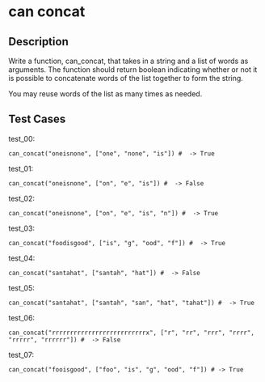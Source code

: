 # can concat

## Description

Write a function, can_concat, that takes in a string and a list of words as arguments. The function should return boolean indicating whether or not it is possible to concatenate words of the list together to form the string.

You may reuse words of the list as many times as needed.

## Test Cases

test_00:

```text
can_concat("oneisnone", ["one", "none", "is"]) #  -> True
```

test_01:

```text
can_concat("oneisnone", ["on", "e", "is"]) #  -> False
```

test_02:

```text
can_concat("oneisnone", ["on", "e", "is", "n"]) #  -> True
```

test_03:

```text
can_concat("foodisgood", ["is", "g", "ood", "f"]) #  -> True
```

test_04:

```text
can_concat("santahat", ["santah", "hat"]) #  -> False
```

test_05:

```text
can_concat("santahat", ["santah", "san", "hat", "tahat"]) #  -> True
```

test_06:

```text
can_concat("rrrrrrrrrrrrrrrrrrrrrrrrrrx", ["r", "rr", "rrr", "rrrr", "rrrrr", "rrrrrr"]) #  -> False
```

test_07:

```text
can_concat("fooisgood", ["foo", "is", "g", "ood", "f"]) # -> True
```
